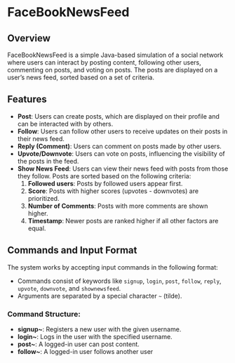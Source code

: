 # FaceBookNewsFeed

## Overview

FaceBookNewsFeed is a simple Java-based simulation of a social network where users can interact by posting content, following other users, commenting on posts, and voting on posts. The posts are displayed on a user’s news feed, sorted based on a set of criteria.

## Features

- **Post**: Users can create posts, which are displayed on their profile and can be interacted with by others.
- **Follow**: Users can follow other users to receive updates on their posts in their news feed.
- **Reply (Comment)**: Users can comment on posts made by other users.
- **Upvote/Downvote**: Users can vote on posts, influencing the visibility of the posts in the feed.
- **Show News Feed**: Users can view their news feed with posts from those they follow. Posts are sorted based on the following criteria:
  1. **Followed users**: Posts by followed users appear first.
  2. **Score**: Posts with higher scores (upvotes - downvotes) are prioritized.
  3. **Number of Comments**: Posts with more comments are shown higher.
  4. **Timestamp**: Newer posts are ranked higher if all other factors are equal.

## Commands and Input Format

The system works by accepting input commands in the following format:

- Commands consist of keywords like `signup`, `login`, `post`, `follow`, `reply`, `upvote`, `downvote`, and `shownewsfeed`.
- Arguments are separated by a special character `~` (tilde).

### Command Structure:

- **signup~<username>**: Registers a new user with the given username.
- **login~<username>**: Logs in the user with the specified username.
- **post~<content>**: A logged-in user can post content.
- **follow~<username>**: A logged-in user follows another user

